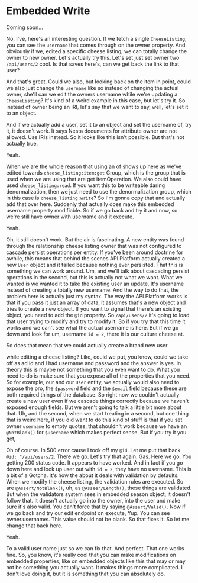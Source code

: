 # Embedded Write

Coming soon...

No, I've, here's an interesting question. If we fetch a single `CheeseListing`, you
can see the `username` that comes through on the owner property. And obviously if we,
edited a specific cheese listing, we can totally change the owner to new owner. 
Let's actually try this. Let's set just set owner two `/api/users/2` cool. 
Is that saves here's, can we get back the link to that user?

And that's great. Could we also, but looking back on the item in point, could we also
just change the `username` like so instead of changing the actual owner, she'll can we
edit the owners username while we're updating a `CheeseListing`? It's kind of a weird
example in this case, but let's try it. So instead of owner being an IRI, let's say
that we want to say, well, let's set it to an object.

And if we actually add a user, set it to an object and set the username of, try it,
it doesn't work. It says Nesta documents for attribute owner are not allowed. Use
IRIs instead. So it looks like this isn't possible. But that's not actually true.

Yeah.

When we are the whole reason that using an of shows up here as we've edited towards
`cheese_listing:item:get` Group, which is the group that is used when we are using that
are get itemOperation. We also could have used `cheese_listing:read`. If you
want this to be writeable daring denormalization, then we just need to use the 
denormalization group, which in this case is `cheese_listing:write`? So I'm
gonna copy that and actually add that over here. Suddenly that actually does make
this embedded username property modifiable. So if we go back and try it and now, so
we're still have owner with username and it execute.

Yeah.

Oh, it still doesn't work. But the air is fascinating. A new entity was found through
the relationship cheese listing owner that was not configured to cascade persist
operations per entity. If you've been around doctrine for awhile, this means that
behind the scenes API Platform actually created a new `User` object and it failed
because nothing ever persisted. That this is something we can work around. Um, and
we'll talk about cascading persist operations in the second, but this is actually not
what we want. What we wanted is we wanted it to take the existing user an update.
It's username instead of creating a totally new username. And the way to do that, the
problem here is actually just my syntax. The way the API Platform works is that if
you pass it just an array of data, it assumes that's a new object and tries to create
a new object. If you want to signal that there's an existing object, you need to add
the `@id` property. So `/api/users/2` it's going to load that user trying to modify
and try to modify it. So if you try that this time it works and we can't see what the
actual username is here. But if we go down and look for um, username `id = 2`, there it
is our culture cheese at.

So does that mean that we could actually create a brand new user

while editing a cheese listing? Like, could we put, you know, could we take off as ad
id and I had username and password and the answer is yes. In theory this is maybe not
something that you even want to do. What you need to do is make sure that you expose
all of the properties that you need. So for example, our and our `User` entity, we
actually would also need to expose the pro, the `$password` field and the `$email` field
because these are both required things of the database. So right now we couldn't
actually create a new user even if we cascade things correctly because we haven't
exposed enough fields. But we aren't going to talk a little bit more about that. Uh,
and the second, when we start treating in a second, but one thing that is weird here,
if you did want to do this kind of stuff is that if you set owner `username` to empty
quotes, that shouldn't work because we have an `@NotBlank()` for `$username` which makes 
perfect sense. But if you try it you get,

Oh of course. In 500 error cause I took off my `@id`. Let me put that back 
`@id: "/api/users/2`. There we go. Let's try that again. Gas. Here we go. You getting
200 status code. It appears to have worked. And in fact if you go down here and look
up user out with `id = 2`, they have no username. This is a bit of a Gotcha. It's how
the about it deals with validation by defaults. When we modify the cheese listing,
the validation rules are executed. So are `@Assert/NotBlank()`, uh, as
`@Asseer/Length()`, these things are validated. But when the validators system sees in
embedded season object, it doesn't follow that. It doesn't actually go into the
owner, into the user and make sure it's also valid. You can't force that by saying 
`@Assert/Valid()`. Now if we go back and try our edit endpoint on execute, Yup. You can
see owner.username:. This value should not be blank. So that fixes it. So let me
change that back here.

Yeah.

To a valid user name just so we can fix that. And perfect. That one works fine. So,
you know, it's really cool that you can make modifications on embedded properties,
like on embedded objects like this that may or may not be something you actually
want. It makes things more complicated. I don't love doing it, but it is something
that you can absolutely do.